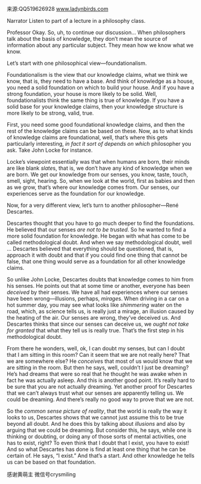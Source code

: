 来源:QQ519626928 www.ladynbirds.com
  
Narrator 
Listen to part of a lecture in a philosophy class. 
  
Professor 
Okay. So, uh, to continue our discussion… When philosophers talk about the basis of knowledge, they don’t mean the source of information about any particular subject. They mean how we know what we know. 
  
Let’s start with one philosophical view—foundationalism. 
  
Foundationalism is the view that our knowledge claims, what we think we know, that is, they need to have a base. And think of knowledge as a house, you need a solid foundation on which to build your house. And if you have a strong foundation, your house is more likely to be solid. Well, foundationalists think the same thing is true of knowledge. If you have a solid base for your knowledge claims, then your knowledge structure is more likely to be strong, valid, true. 
  
First, you need some good foundational knowledge claims, and then the rest of the knowledge claims can be based on these. Now, as to what kinds of knowledge claims are foundational, well, that’s where this gets particularly interesting, *in fact it sort of depends on which* philosopher you ask. Take John Locke for instance. 
  
Locke’s viewpoint essentially was that when humans are born, their minds are like blank *slate*s, that is, we don’t have any kind of knowledge when we are born. We get our knowledge from our senses, you know, taste, touch, smell, sight, hearing. So, when we look at the world, first as babies and then as we grow, that’s where our knowledge comes from. Our senses, our experiences serve as the foundation for our knowledge. 
  
Now, for a very different view, let’s turn to another philosopher—René Descartes. 
  
Descartes thought that you have to go much deeper to find the foundations. He believed that our senses *are not to be trusted*. So he wanted to find a more solid foundation for knowledge. He began with what has come to be called methodological doubt. And when we say methodological doubt, well … Descartes believed that everything should be questioned, that is, approach it with doubt and that if you could find one thing that cannot be false, that one thing would serve as a foundation for all other knowledge claims. 
  
So unlike John Locke, Descartes doubts that knowledge comes to him from his senses. He points out that at some time or another, everyone has been *deceived* by their senses. We have all had experiences where our senses have been wrong—illusions, perhaps, *mirage*s. When driving in a car on a hot summer day, you may see what looks like *shimmering* water on the road, which, as science tells us, is really just a mirage, an illusion caused by the heating of the air. Our senses are wrong, they’ve deceived us. And Descartes thinks that since our senses can deceive us, we *ought not take for granted* that what they tell us is really true. That’s the first step in his methodological doubt. 
  
From there he wonders, well, ok, I can doubt my senses, but can I doubt that I am sitting in this room? Can it seem that we are not really here? That we are somewhere else? He *conceive*s that most of us would know that we are sitting in the room. But then he says, well, couldn’t I just be dreaming? He’s had dreams that were so real that he thought he was awake when in fact he was actually asleep. And this is another good point. It’s really hard to be sure that you are not actually dreaming. Yet another proof for Descartes that we can’t always trust what our senses are apparently telling us. We could be dreaming. And there’s really no good way to prove that we are not. 
  
So the *common sense picture of reality*, that the world is really the way it looks to us, Descartes shows that we cannot just assume this to be true beyond all doubt. And he does this by talking about *illusions* and also by arguing that we could be dreaming. But consider this, he says, while one is thinking or doubting, or doing any of those sorts of mental activities, one has to exist, right? To even think that I doubt that I exist, you have to exist! And so what Descartes has done is find at least one thing that he can be certain of. He says, “I exist.” And that’s a start. And other knowledge he tells us can be based on that foundation. 

感谢黄萌主 微信号crysmiling